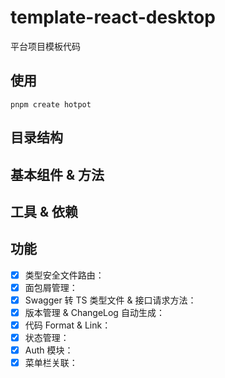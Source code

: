 # template-react-desktop

平台项目模板代码

## 使用

`pnpm create hotpot`

## 目录结构

## 基本组件 & 方法

## 工具 & 依赖

## 功能

- [x] 类型安全文件路由：
- [x] 面包屑管理：
- [x] Swagger 转 TS 类型文件 & 接口请求方法：
- [x] 版本管理 & ChangeLog 自动生成：
- [x] 代码 Format & Link：
- [x] 状态管理：
- [x] Auth 模块：
- [x] 菜单栏关联：
